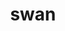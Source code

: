 ---
layout: smileys&emotion
title: swan
emoji: swan
permalink: 🦢.html
image: assets/img/3moji/swan.png
---